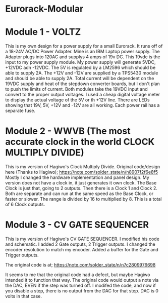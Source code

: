 # Eurorack-Modular



# Module 1 - VOLTZ
This is my own design for a power supply for a small Eurorack.  It runs off of a 18-24V AC/DC Power Adapter.  Mine is an IBM Laptop power supply.  The Adaptor plugs into 120AC and supplys 4 amps of 19v DC.
This 19vdc is the input to my power supply module.  My power supply will generate 5VDC, +12VDC adn -12VDC.  The 5V is regulated by a LM2596 which should be able to supply 2A.  The +12V and -12V are supplied by a TPS5430 module and should be able to supply 2A. Total current will be dependent on the 19VDC supply and heat of the stepdown converter boards, but I don't plan to push the limits of current.  Both modules take the 19VDC input and convert to the proper output voltages.  I used a cheap digital voltage meter to display the actual voltage of the 5V or th +12V line.  There are LEDs showing that 19V, 5V, +12V and -12V are all working.  Each power rail has a separate fuse.  


# Module 2 - WWVB (The most accurate clock in the world CLOCK MULTIPLY DIVIDE)
This is my version of Hagiwo's Clock Multiply Divide.  Original code/design here (Thanks to Hagiwo);  https://note.com/solder_state/n/n8907f2f6e8f5
Mostly I changed the hardware implementation and panel design.  My version does not have a clock in, it just generates it own clock.  The Base Clock is just that, going to 2 outputs.  Then there is a Clock 1 and Clock 2.  Both are separate and can run at the same speed as the Base Clock, or faster or slower.  The range is divided by 16 to multiplied by 8.  This is a total of 6 Clock outputs.



# Module 3 - CV GATE SEQUENCER
This is my version of Hagiwo's CV GATE SEQUENCER.  I modified his code and schematic.  I added 2 Gate outputs, 2 Trigger outputs.  I changed the encoder resolution to match my encoder.  Added a buffer for the Gate and Trigger outputs.

The original code is at;
https://note.com/solder_state/n/n7c2809976698

It seems to me that the original code had a defect, but maybe Hagiwo intended it to function that way.  The original code would output a note via the DAC, EVEN if the step was turned off.  I modifed the code, and now if you disable a step, there is no output from the DAC for that step.  DAC is 0 volts in that case.

